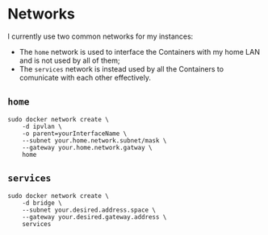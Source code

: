 # Networks

I currently use two common networks for my instances:
* The `home` network is used to interface the Containers with my home LAN and is not used by all of them;
* The `services` network is instead used by all the Containers to comunicate with each other effectively.

## `home`

```shell
sudo docker network create \
    -d ipvlan \
    -o parent=yourInterfaceName \
    --subnet your.home.network.subnet/mask \
    --gateway your.home.network.gatway \
    home
```

## `services`

```shell
sudo docker network create \
    -d bridge \
    --subnet your.desired.address.space \
    --gateway your.desired.gateway.address \
    services
```
